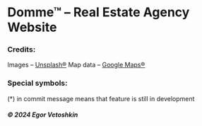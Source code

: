 # Domme™ – Real Estate Agency Website

### Credits:

Images – [Unsplash®](https://unsplash.com/)
Map data – [Google Maps®](https://www.google.com/maps)

### Special symbols:

(\*) in commit message means that feature is still in development

##### © 2024 Egor Vetoshkin
